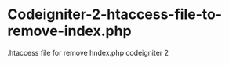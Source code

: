 Codeigniter-2-htaccess-file-to-remove-index.php
===============================================

.htaccess file for remove hndex.php codeigniter 2